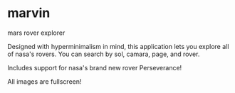 # marvin
mars rover explorer


Designed with hyperminimalism in mind, this application lets you explore all of nasa's rovers.
You can search by sol, camara, page, and rover.

Includes support for nasa's brand new rover Perseverance!


All images are fullscreen!
